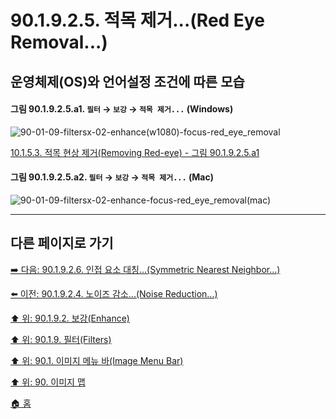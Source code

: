 # 90.1.9.2.5. 적목 제거...(Red Eye Removal...)
## 운영체제(OS)와 언어설정 조건에 따른 모습
<a id="90-01-09-02-05-a1"></a>

#### 그림 90.1.9.2.5.a1. `필터` → `보강` → `적목 제거...` (Windows)
![90-01-09-filtersx-02-enhance(w1080)-focus-red_eye_removal](https://github.com/wonder13662/gimp/assets/15767104/1f7edba1-fd5d-4367-bcaf-2ca5f761cc2b)

[10.1.5.3. 적목 현상 제거(Removing Red-eye) - 그림 90.1.9.2.5.a1](./10-01-05-03-removing_red_eye.md#90-01-09-02-05-a1)

<a id="90-01-09-02-05-a2"></a>

#### 그림 90.1.9.2.5.a2. `필터` → `보강` → `적목 제거...` (Mac)
![90-01-09-filtersx-02-enhance-focus-red_eye_removal(mac)](https://github.com/wonder13662/gimp/assets/15767104/9032e28d-6bd0-46e8-8343-1904f4fb7479)

***

## 다른 페이지로 가기

[➡️ 다음: 90.1.9.2.6. 인접 요소 대칭...(Symmetric Nearest Neighbor...)](./90-01-09-02-06-symmetric_nearest_neighbor.md)

[⬅️ 이전: 90.1.9.2.4. 노이즈 감소...(Noise Reduction...)](./90-01-09-02-04-noise_reduction.md)

[⬆️ 위: 90.1.9.2. 보강(Enhance)](./90-01-09-02-00-enhance.md)

[⬆️ 위: 90.1.9. 필터(Filters)](./90-01-09-00-filters.md)

[⬆️ 위: 90.1. 이미지 메뉴 바(Image Menu Bar)](./90-01-00-image-menu-bar.md)

[⬆️ 위: 90. 이미지 맵](./90-00-image-map.md)

[🏠 홈](./00-home.md)

